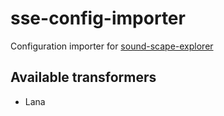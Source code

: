 # sse-config-importer

Configuration importer for [sound-scape-explorer](https://github.com/sound-scape-explorer/sound-scape-explorer)

## Available transformers

- Lana
